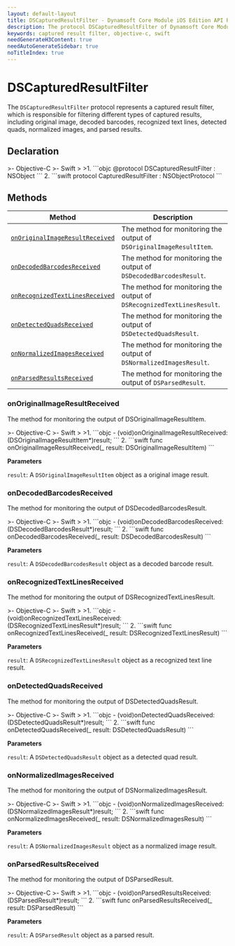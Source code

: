 ```yaml
---
layout: default-layout
title: DSCapturedResultFilter - Dynamsoft Core Module iOS Edition API Reference
description: The protocol DSCapturedResultFilter of Dynamsoft Core Module represents a captured result filter, which is responsible for filtering different types of captured results, including original image, decoded barcodes, recognized text lines, detected quads, normalized images, and parsed results.
keywords: captured result filter, objective-c, swift
needGenerateH3Content: true
needAutoGenerateSidebar: true
noTitleIndex: true
---
```


# DSCapturedResultFilter

The `DSCapturedResultFilter` protocol represents a captured result filter, which is responsible for filtering different types of captured results, including original image, decoded barcodes, recognized text lines, detected quads, normalized images, and parsed results.

## Declaration

<div class="sample-code-prefix"></div>
>- Objective-C
>- Swift
>
>1. 
```objc
@protocol DSCapturedResultFilter : NSObject
```
2. 
```swift
protocol CapturedResultFilter : NSObjectProtocol
```

## Methods

| Method | Description |
| ------ | ----------- |
| [`onOriginalImageResultReceived`](#onoriginalimageresultreceived) | The method for monitoring the output of `DSOriginalImageResultItem`. |
| [`onDecodedBarcodesReceived`](#ondecodedbarcodesreceived) | The method for monitoring the output of `DSDecodedBarcodesResult`. |
| [`onRecognizedTextLinesReceived`](#onrecognizedtextlinesreceived) | The method for monitoring the output of `DSRecognizedTextLinesResult`. |
| [`onDetectedQuadsReceived`](#ondetectedquadsreceived) | The method for monitoring the output of `DSDetectedQuadsResult`. |
| [`onNormalizedImagesReceived`](#onnormalizedimagesreceived) | The method for monitoring the output of `DSNormalizedImagesResult`. |
| [`onParsedResultsReceived`](#onparsedresultsreceived) | The method for monitoring the output of `DSParsedResult`. |

### onOriginalImageResultReceived

The method for monitoring the output of DSOriginalImageResultItem.

<div class="sample-code-prefix"></div>
>- Objective-C
>- Swift
>
>1. 
```objc
- (void)onOriginalImageResultReceived:(DSOriginalImageResultItem*)result;
```
2. 
```swift
func onOriginalImageResultReceived(_ result: DSOriginalImageResultItem)
```

**Parameters**

`result`: A `DSOriginalImageResultItem` object as a original image result.

### onDecodedBarcodesReceived

The method for monitoring the output of DSDecodedBarcodesResult.

<div class="sample-code-prefix"></div>
>- Objective-C
>- Swift
>
>1. 
```objc
- (void)onDecodedBarcodesReceived:(DSDecodedBarcodesResult*)result;
```
2. 
```swift
func onDecodedBarcodesReceived(_ result: DSDecodedBarcodesResult)
```

**Parameters**

`result`: A `DSDecodedBarcodesResult` object as a decoded barcode result.

### onRecognizedTextLinesReceived

The method for monitoring the output of DSRecognizedTextLinesResult.

<div class="sample-code-prefix"></div>
>- Objective-C
>- Swift
>
>1. 
```objc
- (void)onRecognizedTextLinesReceived:(DSRecognizedTextLinesResult*)result;
```
2. 
```swift
func onRecognizedTextLinesReceived(_ result: DSRecognizedTextLinesResult)
```

**Parameters**

`result`: A `DSRecognizedTextLinesResult` object as a recognized text line result.

### onDetectedQuadsReceived

The method for monitoring the output of DSDetectedQuadsResult.

<div class="sample-code-prefix"></div>
>- Objective-C
>- Swift
>
>1. 
```objc
- (void)onDetectedQuadsReceived:(DSDetectedQuadsResult*)result;
```
2. 
```swift
func onDetectedQuadsReceived(_ result: DSDetectedQuadsResult)
```

**Parameters**

`result`: A `DSDetectedQuadsResult` object as a detected quad result.

### onNormalizedImagesReceived

The method for monitoring the output of DSNormalizedImagesResult.

<div class="sample-code-prefix"></div>
>- Objective-C
>- Swift
>
>1. 
```objc
- (void)onNormalizedImagesReceived:(DSNormalizedImagesResult*)result;
```
2. 
```swift
func onNormalizedImagesReceived(_ result: DSNormalizedImagesResult)
```

**Parameters**

`result`: A `DSNormalizedImagesResult` object as a normalized image result.

### onParsedResultsReceived

The method for monitoring the output of DSParsedResult.

<div class="sample-code-prefix"></div>
>- Objective-C
>- Swift
>
>1. 
```objc
- (void)onParsedResultsReceived:(DSParsedResult*)result;
```
2. 
```swift
func onParsedResultsReceived(_ result: DSParsedResult)
```

**Parameters**

`result`: A `DSParsedResult` object as a parsed result.
